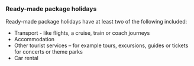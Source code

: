 ###  Ready-made package holidays

Ready-made package holidays have at least two of the following included:

  * Transport - like flights, a cruise, train or coach journeys 
  * Accommodation 
  * Other tourist services – for example tours, excursions, guides or tickets for concerts or theme parks 
  * Car rental 

